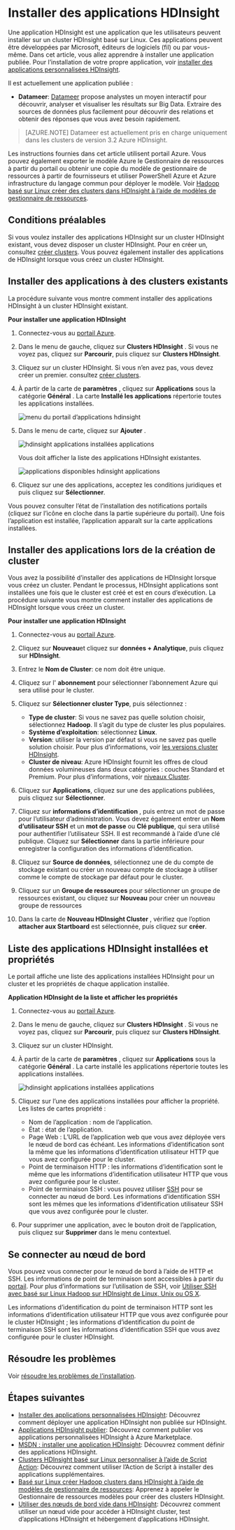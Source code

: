 <properties
    pageTitle="Installer des applications Hadoop sur HDInsight | Microsoft Azure"
    description="Découvrez comment installer des applications de HDInsight les applications HDInsight."
    services="hdinsight"
    documentationCenter=""
    authors="mumian"
    manager="jhubbard"
    editor="cgronlun"
    tags="azure-portal"/>

<tags
    ms.service="hdinsight"
    ms.devlang="na"
    ms.topic="hero-article"
    ms.tgt_pltfrm="na"
    ms.workload="big-data"
    ms.date="09/14/2016"
    ms.author="jgao"/>

# <a name="install-hdinsight-applications"></a>Installer des applications HDInsight

Une application HDInsight est une application que les utilisateurs peuvent installer sur un cluster HDInsight basé sur Linux. Ces applications peuvent être développées par Microsoft, éditeurs de logiciels (fil) ou par vous-même. Dans cet article, vous allez apprendre à installer une application publiée. Pour l’installation de votre propre application, voir [installer des applications personnalisées HDInsight](hdinsight-apps-install-custom-applications.md). 

Il est actuellement une application publiée :

- **Datameer**: [Datameer](http://www.datameer.com/documentation/display/DAS50/Home?ls=Partners&lsd=Microsoft&c=Partners&cd=Microsoft) propose analystes un moyen interactif pour découvrir, analyser et visualiser les résultats sur Big Data. Extraire des sources de données plus facilement pour découvrir des relations et obtenir des réponses que vous avez besoin rapidement.

>[AZURE.NOTE] Datameer est actuellement pris en charge uniquement dans les clusters de version 3.2 Azure HDInsight.

Les instructions fournies dans cet article utilisent portail Azure. Vous pouvez également exporter le modèle Azure le Gestionnaire de ressources à partir du portail ou obtenir une copie du modèle de gestionnaire de ressources à partir de fournisseurs et utiliser PowerShell Azure et Azure infrastructure du langage commun pour déployer le modèle.  Voir [Hadoop basé sur Linux créer des clusters dans HDInsight à l’aide de modèles de gestionnaire de ressources](hdinsight-hadoop-create-linux-clusters-arm-templates.md).

## <a name="prerequisites"></a>Conditions préalables

Si vous voulez installer des applications HDInsight sur un cluster HDInsight existant, vous devez disposer un cluster HDInsight. Pour en créer un, consultez [créer clusters](hdinsight-hadoop-linux-tutorial-get-started.md#create-cluster). Vous pouvez également installer des applications de HDInsight lorsque vous créez un cluster HDInsight.

## <a name="install-applications-to-existing-clusters"></a>Installer des applications à des clusters existants

La procédure suivante vous montre comment installer des applications HDInsight à un cluster HDInsight existant.

**Pour installer une application HDInsight**

1. Connectez-vous au [portail Azure](https://portal.azure.com).
2. Dans le menu de gauche, cliquez sur **Clusters HDInsight** .  Si vous ne voyez pas, cliquez sur **Parcourir**, puis cliquez sur **Clusters HDInsight**.
3. Cliquez sur un cluster HDInsight.  Si vous n’en avez pas, vous devez créer un premier.  consultez [créer clusters](hdinsight-hadoop-linux-tutorial-get-started.md#create-cluster).
4. À partir de la carte de **paramètres** , cliquez sur **Applications** sous la catégorie **Général** . La carte **Installé les applications** répertorie toutes les applications installées. 

    ![menu du portail d’applications hdinsight](./media/hdinsight-apps-install-applications/hdinsight-apps-portal-menu.png)

5. Dans le menu de carte, cliquez sur **Ajouter** . 

    ![hdinsight applications installées applications](./media/hdinsight-apps-install-applications/hdinsight-apps-installed-apps.png)

    Vous doit afficher la liste des applications HDInsight existantes.

    ![applications disponibles hdinsight applications](./media/hdinsight-apps-install-applications/hdinsight-apps-list.png)

6. Cliquez sur une des applications, acceptez les conditions juridiques et puis cliquez sur **Sélectionner**.

Vous pouvez consulter l’état de l’installation des notifications portails (cliquez sur l’icône en cloche dans la partie supérieure du portail). Une fois l’application est installée, l’application apparaît sur la carte applications installées.

## <a name="install-applications-during-cluster-creation"></a>Installer des applications lors de la création de cluster

Vous avez la possibilité d’installer des applications de HDInsight lorsque vous créez un cluster. Pendant le processus, HDInsight applications sont installées une fois que le cluster est créé et est en cours d’exécution. La procédure suivante vous montre comment installer des applications de HDInsight lorsque vous créez un cluster.

**Pour installer une application HDInsight**

1. Connectez-vous au [portail Azure](https://portal.azure.com).
2. Cliquez sur **Nouveau**et cliquez sur **données + Analytique**, puis cliquez sur **HDInsight**.
3. Entrez le **Nom de Cluster**: ce nom doit être unique.
4. Cliquez sur l' **abonnement** pour sélectionner l’abonnement Azure qui sera utilisé pour le cluster.
5. Cliquez sur **Sélectionner cluster Type**, puis sélectionnez :

    - **Type de cluster**: Si vous ne savez pas quelle solution choisir, sélectionnez **Hadoop**. Il s’agit du type de cluster les plus populaires.
    - **Système d’exploitation**: sélectionnez **Linux**.
    - **Version**: utiliser la version par défaut si vous ne savez pas quelle solution choisir. Pour plus d’informations, voir [les versions cluster HDInsight](hdinsight-component-versioning.md).
    - **Cluster de niveau**: Azure HDInsight fournit les offres de cloud données volumineuses dans deux catégories : couches Standard et Premium. Pour plus d’informations, voir [niveaux Cluster](hdinsight-hadoop-provision-linux-clusters.md#cluster-tiers).
6. Cliquez sur **Applications**, cliquez sur une des applications publiées, puis cliquez sur **Sélectionner**.
6. Cliquez sur **informations d’identification** , puis entrez un mot de passe pour l’utilisateur d’administration. Vous devez également entrer un **Nom d’utilisateur SSH** et un **mot de passe** ou **Clé publique**, qui sera utilisé pour authentifier l’utilisateur SSH. Il est recommandé à l’aide d’une clé publique. Cliquez sur **Sélectionner** dans la partie inférieure pour enregistrer la configuration des informations d’identification.
8. Cliquez sur **Source de données**, sélectionnez une de du compte de stockage existant ou créer un nouveau compte de stockage à utiliser comme le compte de stockage par défaut pour le cluster.
9. Cliquez sur un **Groupe de ressources** pour sélectionner un groupe de ressources existant, ou cliquez sur **Nouveau** pour créer un nouveau groupe de ressources

10. Dans la carte de **Nouveau HDInsight Cluster** , vérifiez que l’option **attacher aux Startboard** est sélectionnée, puis cliquez sur **créer**. 

## <a name="list-installed-hdinsight-apps-and-properties"></a>Liste des applications HDInsight installées et propriétés

Le portail affiche une liste des applications installées HDInsight pour un cluster et les propriétés de chaque application installée.

**Application HDInsight de la liste et afficher les propriétés**

1. Connectez-vous au [portail Azure](https://portal.azure.com).
2. Dans le menu de gauche, cliquez sur **Clusters HDInsight** .  Si vous ne voyez pas, cliquez sur **Parcourir**, puis cliquez sur **Clusters HDInsight**.
3. Cliquez sur un cluster HDInsight.
4. À partir de la carte de **paramètres** , cliquez sur **Applications** sous la catégorie **Général** . La carte installé les applications répertorie toutes les applications installées. 

    ![hdinsight applications installées applications](./media/hdinsight-apps-install-applications/hdinsight-apps-installed-apps-with-apps.png)

5. Cliquez sur l’une des applications installées pour afficher la propriété. Les listes de cartes propriété :

    - Nom de l’application : nom de l’application.
    - État : état de l’application. 
    - Page Web : L’URL de l’application web que vous avez déployée vers le nœud de bord cas échéant. Les informations d’identification sont la même que les informations d’identification utilisateur HTTP que vous avez configurée pour le cluster.
    - Point de terminaison HTTP : les informations d’identification sont le même que les informations d’identification utilisateur HTTP que vous avez configurée pour le cluster. 
    - Point de terminaison SSH : vous pouvez utiliser [SSH](hdinsight-hadoop-linux-use-ssh-unix.md) pour se connecter au nœud de bord. Les informations d’identification SSH sont les mêmes que les informations d’identification utilisateur SSH que vous avez configurée pour le cluster.

6. Pour supprimer une application, avec le bouton droit de l’application, puis cliquez sur **Supprimer** dans le menu contextuel.

## <a name="connect-to-the-edge-node"></a>Se connecter au nœud de bord

Vous pouvez vous connecter pour le nœud de bord à l’aide de HTTP et SSH. Les informations de point de terminaison sont accessibles à partir du [portail](#list-installed-hdinsight-apps-and-properties). Pour plus d’informations sur l’utilisation de SSH, voir [Utiliser SSH avec basé sur Linux Hadoop sur HDInsight de Linux, Unix ou OS X](hdinsight-hadoop-linux-use-ssh-unix.md). 

Les informations d’identification du point de terminaison HTTP sont les informations d’identification utilisateur HTTP que vous avez configurée pour le cluster HDInsight ; les informations d’identification du point de terminaison SSH sont les informations d’identification SSH que vous avez configurée pour le cluster HDInsight.

## <a name="troubleshoot"></a>Résoudre les problèmes

Voir [résoudre les problèmes de l’installation](hdinsight-apps-install-custom-applications.md#troubleshoot-the-installation).

## <a name="next-steps"></a>Étapes suivantes

- [Installer des applications personnalisées HDInsight](hdinsight-apps-install-custom-applications.md): Découvrez comment déployer une application HDInsight non publiée sur HDInsight.
- [Applications HDInsight publier](hdinsight-apps-publish-applications.md): Découvrez comment publier vos applications personnalisées HDInsight à Azure Marketplace.
- [MSDN : installer une application HDInsight](https://msdn.microsoft.com/library/mt706515.aspx): Découvrez comment définir des applications HDInsight.
- [Clusters HDInsight basé sur Linux personnaliser à l’aide de Script Action](hdinsight-hadoop-customize-cluster-linux.md): Découvrez comment utiliser l’Action de Script à installer des applications supplémentaires.
- [Basé sur Linux créer Hadoop clusters dans HDInsight à l’aide de modèles de gestionnaire de ressources](hdinsight-hadoop-create-linux-clusters-arm-templates.md): Apprenez à appeler le Gestionnaire de ressources modèles pour créer des clusters HDInsight.
- [Utiliser des nœuds de bord vide dans HDInsight](hdinsight-apps-use-edge-node.md): Découvrez comment utiliser un nœud vide pour accéder à HDInsight cluster, test d’applications HDInsight et hébergement d’applications HDInsight.

